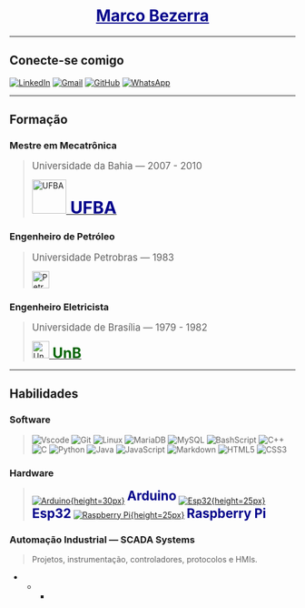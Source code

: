 <h1 align="center"> 
  <a href="https://www.linkedin.com/in/marco-antonio-dias-bezerra-36296013" style="color:darkblue;">
    <span>Marco Bezerra</span>
  </a>
</h1>

---
## Conecte-se comigo
[![LinkedIn](https://img.shields.io/badge/linkedin-%230077B5.svg?style=for-the-badge&logo=linkedin&logoColor=white)](https://www.linkedin.com/in/marco-antonio-dias-bezerra-36296013) [![Gmail](https://img.shields.io/badge/Gmail-333333?style=for-the-badge&logo=gmail&logoColor=red)](mailto:marcobz@gmail.com) [![GitHub](https://img.shields.io/badge/GitHub-0077B5?style=for-the-badge&logo=github&logoColor=white)](https://github.com/marcobz-bzz) [![WhatsApp](https://img.shields.io/badge/WhatsApp-25D366?style=for-the-badge&logo=whatsapp&logoColor=white)](https://wa.me/+5571991510929)

---
## Formação
### Mestre em Mecatrônica
> <span style='font-size:1.2em;'>Universidade da Bahia — 2007 - 2010</span>
>
> <a href="https://pt.wikipedia.org/wiki/Universidade_Federal_da_Bahia" target="_blank"><img src="https://upload.wikimedia.org/wikipedia/commons/thumb/4/40/Bras%C3%A3o_da_UFBA.png/300px-Bras%C3%A3o_da_UFBA.png" alt="UFBA" height=60px><span style='color:darkblue;font-weight:bold;font-size:30px;'> UFBA</span></a> 
### Engenheiro de Petróleo
> <span style='font-size:1.2em;'>Universidade Petrobras — 1983</span>
>
> <a href="https://pt.wikipedia.org/wiki/Petrobras" target="_blank"><img src="https://upload.wikimedia.org/wikipedia/commons/thumb/c/cc/Petrobras_horizontal_logo.svg/300px-Petrobras_horizontal_logo.svg.png" alt="Petrobras" height=30px></a> 
### Engenheiro Eletricista
> <span style='font-size:1.2em;'>Universidade de Brasília — 1979 - 1982</span>
>
> <a href="https://pt.wikipedia.org/wiki/Universidade_de_Bras%C3%ADlia" target="_blank"><img src="https://upload.wikimedia.org/wikipedia/commons/thumb/c/c3/Webysther_20160322_-_Logo_UnB_%28sem_texto%29.svg/300px-Webysther_20160322_-_Logo_UnB_%28sem_texto%29.svg.png" alt="UnB" height=30px><span style='color:darkgreen;font-weight:bold;font-size:1.8em;'> UnB</span></a> 

---
## Habilidades
### Software
> ![Vscode](https://img.shields.io/badge/Vscode-007ACC?style=for-the-badge&logo=visual-studio-code&logoColor=white) ![Git](https://img.shields.io/badge/GIT-E44C30?style=for-the-badge&logo=git&logoColor=white) ![Linux](https://img.shields.io/badge/Linux-000?style=for-the-badge&logo=linux&logoColor=FCC624) ![MariaDB](https://img.shields.io/badge/MariaDB-003545?style=for-the-badge&logo=mariadb&logoColor=white) ![MySQL](https://img.shields.io/badge/MySQL-00000F?style=for-the-badge&logo=mysql&logoColor=white) ![BashScript](https://img.shields.io/badge/bash%20script-0101?style=flat&logo=gnubash&logoColor=%23FFFFFF&labelColor=%23000000) ![C++](https://img.shields.io/badge/C%2B%2B-00599C?style=for-the-badge&logo=c%2B%2B&logoColor=white) ![C](https://img.shields.io/badge/C-00599C?style=for-the-badge&logo=c&logoColor=white) ![Python](https://img.shields.io/badge/python-3670A0?style=for-the-badge&logo=python&logoColor=ffdd54) ![Java](https://img.shields.io/badge/java-%23ED8B00.svg?style=for-the-badge&logo=openjdk&logoColor=white) ![JavaScript](https://img.shields.io/badge/JavaScript-F7DF1E?style=for-the-badge&logo=javascript&logoColor=black) ![Markdown](https://img.shields.io/badge/Markdown-000?style=for-the-badge&logo=markdown) ![HTML5](https://img.shields.io/badge/HTML5-E34F26?style=for-the-badge&logo=html5&logoColor=white) ![CSS3](https://img.shields.io/badge/CSS3-1572B6?style=for-the-badge&logo=css3&logoColor=white) 

### Hardware
> [![Arduino](https://upload.wikimedia.org/wikipedia/commons/thumb/e/e0/ArduinoLogo_%C2%AE.svg/96px-ArduinoLogo_%C2%AE.svg.png){height=30px}](https://pt.wikipedia.org/wiki/Arduino) <sup style='color:darkblue;font-weight:bold;font-size:1.6em'>Arduino</sup>
> [![Esp32](https://www.espressif.com/sites/all/themes/espressif/logo-black.svg){height=25px}](https://pt.wikipedia.org/wiki/Arduino) <span style='color:darkblue;font-weight:bold;font-size:1.6em'>Esp32</span>
> [![Raspberry Pi](https://assets.raspberrypi.com/static/logo-663a71244b0e42ebedb0ddd72abcae73.png){height=25px}](https://pt.wikipedia.org/wiki/Raspberry_Pi) <span style='color:darkblue;font-weight:bold;font-size:1.6em'>Raspberry Pi</span>

### Automação Industrial — SCADA Systems
> Projetos, instrumentação, controladores, protocolos e HMIs.

+ + +


